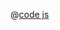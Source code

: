 <ClientOnly>
  <common-code-view name="data-line-gradient" :is-code-view="false"/>
</ClientOnly>

@[code js](../.vuepress/snippet/data/line-gradient.js)
